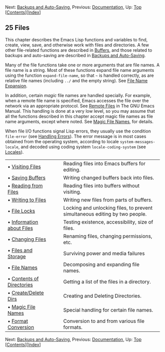 

Next: [Backups and Auto-Saving](Backups-and-Auto_002dSaving.html), Previous: [Documentation](Documentation.html), Up: [Top](index.html)   \[[Contents](index.html#SEC_Contents "Table of contents")]\[[Index](Index.html "Index")]

## 25 Files

This chapter describes the Emacs Lisp functions and variables to find, create, view, save, and otherwise work with files and directories. A few other file-related functions are described in [Buffers](Buffers.html), and those related to backups and auto-saving are described in [Backups and Auto-Saving](Backups-and-Auto_002dSaving.html).

Many of the file functions take one or more arguments that are file names. A file name is a string. Most of these functions expand file name arguments using the function `expand-file-name`, so that `~` is handled correctly, as are relative file names (including `../` and the empty string). See [File Name Expansion](File-Name-Expansion.html).

In addition, certain *magic* file names are handled specially. For example, when a remote file name is specified, Emacs accesses the file over the network via an appropriate protocol. See [Remote Files](https://www.gnu.org/software/emacs/manual/html_node/emacs/Remote-Files.html#Remote-Files) in The GNU Emacs Manual. This handling is done at a very low level, so you may assume that all the functions described in this chapter accept magic file names as file name arguments, except where noted. See [Magic File Names](Magic-File-Names.html), for details.

When file I/O functions signal Lisp errors, they usually use the condition `file-error` (see [Handling Errors](Handling-Errors.html)). The error message is in most cases obtained from the operating system, according to locale `system-messages-locale`, and decoded using coding system `locale-coding-system` (see [Locales](Locales.html)).

|                                                           |    |                                                                             |
| :-------------------------------------------------------- | -- | :-------------------------------------------------------------------------- |
| • [Visiting Files](Visiting-Files.html)                   |    | Reading files into Emacs buffers for editing.                               |
| • [Saving Buffers](Saving-Buffers.html)                   |    | Writing changed buffers back into files.                                    |
| • [Reading from Files](Reading-from-Files.html)           |    | Reading files into buffers without visiting.                                |
| • [Writing to Files](Writing-to-Files.html)               |    | Writing new files from parts of buffers.                                    |
| • [File Locks](File-Locks.html)                           |    | Locking and unlocking files, to prevent simultaneous editing by two people. |
| • [Information about Files](Information-about-Files.html) |    | Testing existence, accessibility, size of files.                            |
| • [Changing Files](Changing-Files.html)                   |    | Renaming files, changing permissions, etc.                                  |
| • [Files and Storage](Files-and-Storage.html)             |    | Surviving power and media failures                                          |
| • [File Names](File-Names.html)                           |    | Decomposing and expanding file names.                                       |
| • [Contents of Directories](Contents-of-Directories.html) |    | Getting a list of the files in a directory.                                 |
| • [Create/Delete Dirs](Create_002fDelete-Dirs.html)       |    | Creating and Deleting Directories.                                          |
| • [Magic File Names](Magic-File-Names.html)               |    | Special handling for certain file names.                                    |
| • [Format Conversion](Format-Conversion.html)             |    | Conversion to and from various file formats.                                |

Next: [Backups and Auto-Saving](Backups-and-Auto_002dSaving.html), Previous: [Documentation](Documentation.html), Up: [Top](index.html)   \[[Contents](index.html#SEC_Contents "Table of contents")]\[[Index](Index.html "Index")]
